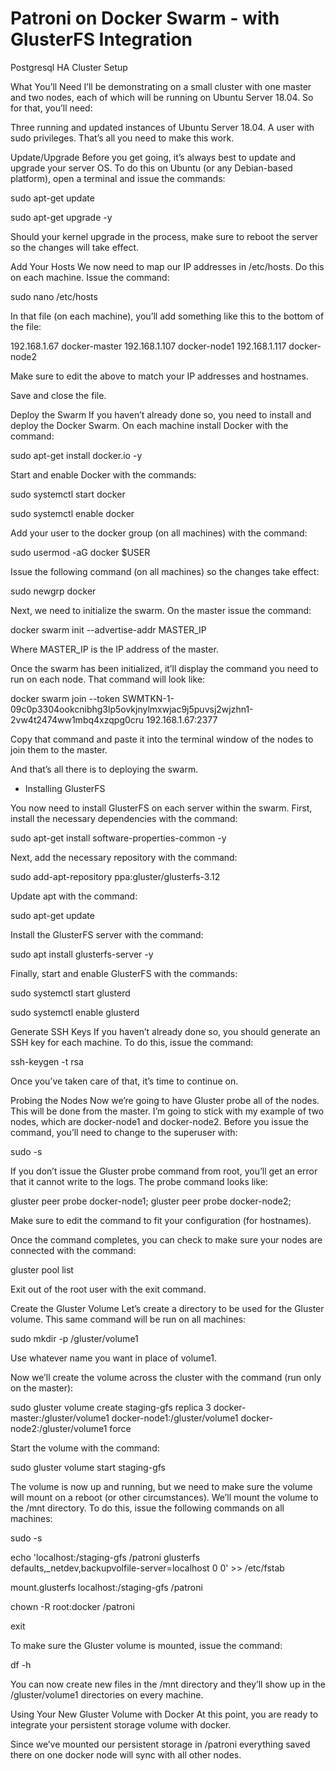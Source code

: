 # Patroni on Docker Swarm - with GlusterFS Integration

Postgresql HA Cluster Setup


What You’ll Need
I’ll be demonstrating on a small cluster with one master and two nodes, each of which will be running on Ubuntu Server 18.04. So for that, you’ll need:

Three running and updated instances of Ubuntu Server 18.04.
A user with sudo privileges.
That’s all you need to make this work.

Update/Upgrade
Before you get going, it’s always best to update and upgrade your server OS. To do this on Ubuntu (or any Debian-based platform), open a terminal and issue the commands:

sudo apt-get update

sudo apt-get upgrade -y

Should your kernel upgrade in the process, make sure to reboot the server so the changes will take effect.

Add Your Hosts
We now need to map our IP addresses in /etc/hosts. Do this on each machine. Issue the command:

sudo nano /etc/hosts

In that file (on each machine), you’ll add something like this to the bottom of the file:

192.168.1.67 docker-master
192.168.1.107 docker-node1
192.168.1.117 docker-node2

Make sure to edit the above to match your IP addresses and hostnames.

Save and close the file.

Deploy the Swarm
If you haven’t already done so, you need to install and deploy the Docker Swarm. On each machine install Docker with the command:

sudo apt-get install docker.io -y

Start and enable Docker with the commands:

sudo systemctl start docker

sudo systemctl enable docker

Add your user to the docker group (on all machines) with the command:

sudo usermod -aG docker $USER

Issue the following command (on all machines) so the changes take effect:

sudo newgrp docker

Next, we need to initialize the swarm. On the master issue the command:

docker swarm init --advertise-addr MASTER_IP

Where MASTER_IP is the IP address of the master.

Once the swarm has been initialized, it’ll display the command you need to run on each node. That command will look like:

docker swarm join --token SWMTKN-1-09c0p3304ookcnibhg3lp5ovkjnylmxwjac9j5puvsj2wjzhn1-2vw4t2474ww1mbq4xzqpg0cru 192.168.1.67:2377

Copy that command and paste it into the terminal window of the nodes to join them to the master.

And that’s all there is to deploying the swarm.



*  Installing GlusterFS

You now need to install GlusterFS on each server within the swarm. First, install the necessary dependencies with the command:

sudo apt-get install software-properties-common -y

Next, add the necessary repository with the command:

sudo add-apt-repository ppa:gluster/glusterfs-3.12

Update apt with the command:

sudo apt-get update

Install the GlusterFS server with the command:

sudo apt install glusterfs-server -y

Finally, start and enable GlusterFS with the commands:

sudo systemctl start glusterd

sudo systemctl enable glusterd

Generate SSH Keys
If you haven’t already done so, you should generate an SSH key for each machine. To do this, issue the command:

ssh-keygen -t rsa

Once you’ve taken care of that, it’s time to continue on.

Probing the Nodes
Now we’re going to have Gluster probe all of the nodes. This will be done from the master. I’m going to stick with my example of two nodes, which are docker-node1 and docker-node2. Before you issue the command, you’ll need to change to the superuser with:

sudo -s

If you don’t issue the Gluster probe command from root, you’ll get an error that it cannot write to the logs. The probe command looks like:

gluster peer probe docker-node1; gluster peer probe docker-node2;

Make sure to edit the command to fit your configuration (for hostnames).

Once the command completes, you can check to make sure your nodes are connected with the command:

gluster pool list

Exit out of the root user with the exit command.

Create the Gluster Volume
Let’s create a directory to be used for the Gluster volume. This same command will be run on all machines:

sudo mkdir -p /gluster/volume1

Use whatever name you want in place of volume1.

Now we’ll create the volume across the cluster with the command (run only on the master):

sudo gluster volume create staging-gfs replica 3 docker-master:/gluster/volume1 docker-node1:/gluster/volume1 docker-node2:/gluster/volume1 force

Start the volume with the command:

sudo gluster volume start staging-gfs

The volume is now up and running, but we need to make sure the volume will mount on a reboot (or other circumstances). We’ll mount the volume to the /mnt directory. To do this, issue the following commands on all machines:

sudo -s

echo 'localhost:/staging-gfs /patroni glusterfs defaults,_netdev,backupvolfile-server=localhost 0 0' >> /etc/fstab

mount.glusterfs localhost:/staging-gfs /patroni

chown -R root:docker /patroni

exit

To make sure the Gluster volume is mounted, issue the command:

df -h


You can now create new files in the /mnt directory and they’ll show up in the /gluster/volume1 directories on every machine.

Using Your New Gluster Volume with Docker
At this point, you are ready to integrate your persistent storage volume with docker. 

Since we’ve mounted our persistent storage in /patroni everything saved there on one docker node will sync with all other nodes.
